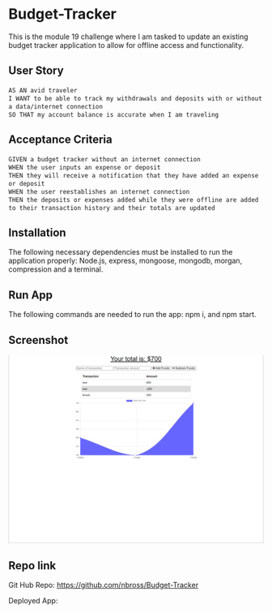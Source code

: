 # Budget-Tracker
This is the module 19 challenge where I am tasked to update an existing budget tracker application to allow for offline access and functionality.
## User Story

```
AS AN avid traveler
I WANT to be able to track my withdrawals and deposits with or without a data/internet connection
SO THAT my account balance is accurate when I am traveling 
```

## Acceptance Criteria

```
GIVEN a budget tracker without an internet connection
WHEN the user inputs an expense or deposit
THEN they will receive a notification that they have added an expense or deposit
WHEN the user reestablishes an internet connection
THEN the deposits or expenses added while they were offline are added to their transaction history and their totals are updated
```

## Installation
The following necessary dependencies must be installed to run the application properly: Node.js, express, mongoose, mongodb, morgan, compression and a terminal.

## Run App
The following commands are needed to run the app: npm i, and npm start.

## Screenshot

![Budget-Tracker](/public/images/2022-07-04.png)

## Repo link

Git Hub Repo: https://github.com/nbross/Budget-Tracker

Deployed App: 
